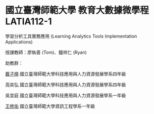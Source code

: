 # 國立臺灣師範大學 教育大數據微學程 LATIA112-1
學習分析工具實務應用 (Learning Analytics Tools Implementation Applications)

授課教師：廖執善 (Tom)、鐘祥仁 (Ryan)

助教群：

[戴子棋](https://github.com/wannaflyhigh/LATIA112-1)  國立臺灣師範大學科技應用與人力資源發展學系四年級

高奕弘  國立臺灣師範大學科技應用與人力資源發展學系四年級

吳宜庭  國立臺灣師範大學科技應用與人力資源發展學系一年級

[王修佑](https://github.com/whyhugo/LATIA112-1)  國立臺灣師範大學資訊工程學系一年級
